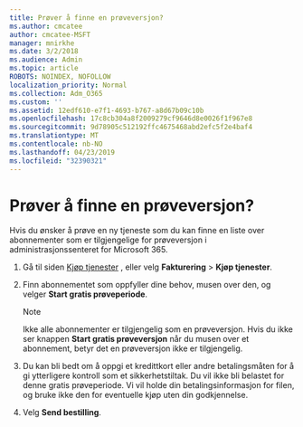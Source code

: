 ```yaml
---
title: Prøver å finne en prøveversjon?
ms.author: cmcatee
author: cmcatee-MSFT
manager: mnirkhe
ms.date: 3/2/2018
ms.audience: Admin
ms.topic: article
ROBOTS: NOINDEX, NOFOLLOW
localization_priority: Normal
ms.collection: Adm_O365
ms.custom: ''
ms.assetid: 12edf610-e7f1-4693-b767-a8d67b09c10b
ms.openlocfilehash: 17c8cb304a8f2009279cf9646d8e0026f1f967e8
ms.sourcegitcommit: 9d78905c512192ffc4675468abd2efc5f2e4baf4
ms.translationtype: MT
ms.contentlocale: nb-NO
ms.lasthandoff: 04/23/2019
ms.locfileid: "32390321"
---
```

# <a name="trying-to-find-a-trial"></a>Prøver å finne en prøveversjon?

Hvis du ønsker å prøve en ny tjeneste som du kan finne en liste over abonnementer som er tilgjengelige for prøveversjon i administrasjonssenteret for Microsoft 365.
  
1. Gå til siden [Kjøp tjenester](https://go.microsoft.com/fwlink/p/?linkid=868433) , eller velg **Fakturering** \> **Kjøp tjenester**.
    
2. Finn abonnementet som oppfyller dine behov, musen over den, og velger **Start gratis prøveperiode**.
    
    > [!NOTE]
    > Ikke alle abonnementer er tilgjengelig som en prøveversjon. Hvis du ikke ser knappen **Start gratis prøveversjon** når du musen over et abonnement, betyr det en prøveversjon ikke er tilgjengelig. 
  
3. Du kan bli bedt om å oppgi et kredittkort eller andre betalingsmåten for å gi ytterligere kontroll som et sikkerhetstiltak. Du vil ikke bli belastet for denne gratis prøveperiode. Vi vil holde din betalingsinformasjon for filen, og bruke ikke den for eventuelle kjøp uten din godkjennelse.
    
4. Velg **Send bestilling**.
    

